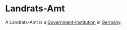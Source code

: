 # Landrats-Amt

A Landrats-Amt is a [Government-Institution](250010000.md) in [Germany](140000025.md).